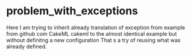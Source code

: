 # problem_with_exceptions

Here I am trying to inherit already translation of exception from example from github com CakeML cakeml to the almost identical example but without definitng a new configuration That s a try of reusing what was already defined.

